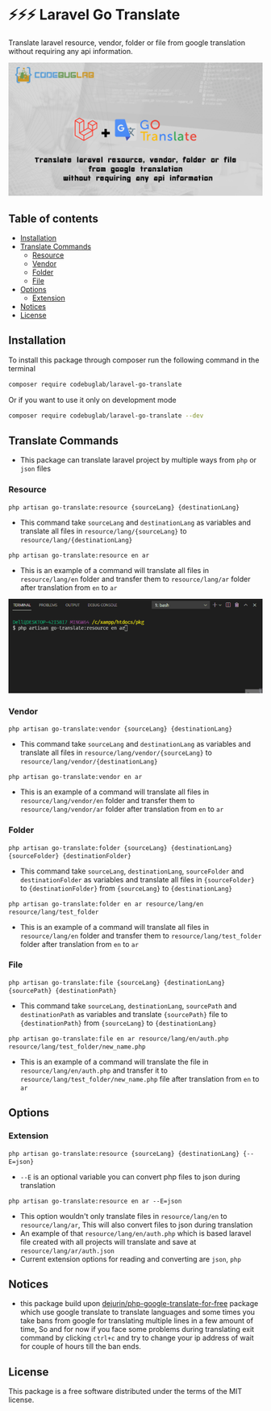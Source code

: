 # ⚡⚡⚡ Laravel Go Translate

Translate laravel resource, vendor, folder or file from google translation without requiring any api information.

![Laravel go translate](logo.png)

## Table of contents <!-- omit in toc -->

- [Installation](#installation)
- [Translate Commands](#translatecommands)
  - [Resource](#resource)
  - [Vendor](#vendor)
  - [Folder](#folder)
  - [File](#file)
- [Options](#Options)
  - [Extension](#extension)
- [Notices](#notices)
- [License](#license)

## Installation

To install this package through composer run the following command in the terminal

```bash
composer require codebuglab/laravel-go-translate
```
Or if you want to use it only on development mode
```bash
composer require codebuglab/laravel-go-translate --dev
```

## Translate Commands
- This package can translate laravel project by multiple ways from `php` or `json` files


### Resource
```
php artisan go-translate:resource {sourceLang} {destinationLang}
```
- This command take `sourceLang` and `destinationLang` as variables and translate all files in `resource/lang/{sourceLang}`
to `resource/lang/{destinationLang}`
```
php artisan go-translate:resource en ar
```
- This is an example of a command will translate all files in `resource/lang/en` folder and transfer them to `resource/lang/ar` folder after translation from `en` to `ar`

![](translate_resource.gif)



### Vendor
```
php artisan go-translate:vendor {sourceLang} {destinationLang}
```
- This command take `sourceLang` and `destinationLang` as variables and translate all files in `resource/lang/vendor/{sourceLang}`
to `resource/lang/vendor/{destinationLang}`
```
php artisan go-translate:vendor en ar
```
- This is an example of a command will translate all files in `resource/lang/vendor/en` folder and transfer them to `resource/lang/vendor/ar` folder after translation from `en` to `ar`




### Folder
```
php artisan go-translate:folder {sourceLang} {destinationLang} {sourceFolder} {destinationFolder}
```
- This command take `sourceLang`, `destinationLang`, `sourceFolder` and `destinationFolder` as variables and translate all files in `{sourceFolder}` to `{destinationFolder}` from `{sourceLang}` to `{destinationLang}`
```
php artisan go-translate:folder en ar resource/lang/en resource/lang/test_folder
```
- This is an example of a command will translate all files in `resource/lang/en` folder and transfer them to `resource/lang/test_folder` folder after translation from `en` to `ar`




### File
```
php artisan go-translate:file {sourceLang} {destinationLang} {sourcePath} {destinationPath}
```
- This command take `sourceLang`, `destinationLang`, `sourcePath` and `destinationPath` as variables and translate `{sourcePath}` file to `{destinationPath}` from `{sourceLang}` to `{destinationLang}`
```
php artisan go-translate:file en ar resource/lang/en/auth.php resource/lang/test_folder/new_name.php
```
- This is an example of a command will translate the file in `resource/lang/en/auth.php` and transfer it to `resource/lang/test_folder/new_name.php` file after translation from `en` to `ar`



## Options




### Extension
```
php artisan go-translate:resource {sourceLang} {destinationLang} {--E=json}
```
- `--E` is an optional variable you can convert php files to json during translation
```
php artisan go-translate:resource en ar --E=json
```
- This option wouldn't only translate files in `resource/lang/en` to `resource/lang/ar`, This will also convert files to json during translation
- An example of that `resource/lang/en/auth.php` which is based laravel file created with all projects will translate and save at `resource/lang/ar/auth.json`
- Current extension options for reading and converting are `json`, `php`




## Notices

- this package build upon [dejurin/php-google-translate-for-free](https://github.com/dejurin/php-google-translate-for-free) package which use google translate to translate languages and some times you take bans from google for translating multiple lines in a few amount of time, So and for now if you face some problems during translating exit command by clicking `ctrl+c` and try to change your ip address of wait for couple of hours till the ban ends.




## License

This package is a free software distributed under the terms of the MIT license.
